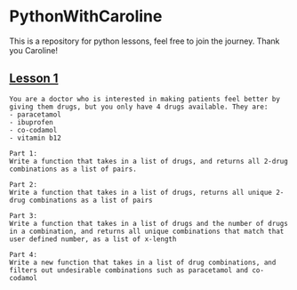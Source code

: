 # PythonWithCaroline
This is a repository for python lessons, feel free to join the journey. Thank you Caroline!

## [Lesson 1](https://github.com/GrigorijSchleifer/PythonWithCaroline/blob/main/Lesson_1.py)

```
You are a doctor who is interested in making patients feel better by giving them drugs, but you only have 4 drugs available. They are:
- paracetamol
- ibuprofen
- co-codamol
- vitamin b12

Part 1:
Write a function that takes in a list of drugs, and returns all 2-drug combinations as a list of pairs. 

Part 2:
Write a function that takes in a list of drugs, returns all unique 2-drug combinations as a list of pairs

Part 3: 
Write a function that takes in a list of drugs and the number of drugs in a combination, and returns all unique combinations that match that user defined number, as a list of x-length

Part 4: 
Write a new function that takes in a list of drug combinations, and filters out undesirable combinations such as paracetamol and co-codamol
```

